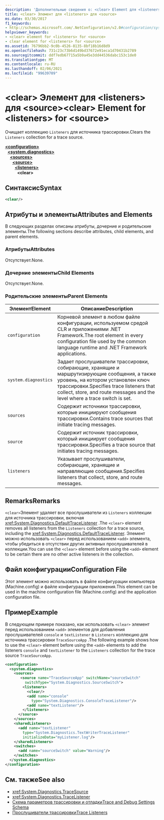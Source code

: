 ```yaml
---
description: 'Дополнительные сведения о: <clear> Element для <listeners> for <source>'
title: <clear> Элемент для <listeners> для <source>
ms.date: 03/30/2017
f1_keywords:
- http://schemas.microsoft.com/.NetConfiguration/v2.0#configuration/system.diagnostics/sources/source/listeners/clear
helpviewer_keywords:
- <clear> element for <listeners> for <source>
- clear element for <listeners> for <source>
ms.assetid: 76796bb2-9c0b-4526-8135-8bf18b16d8d9
ms.openlocfilehash: 731c23c73b6d149bd37672e91eca1d70431b2789
ms.sourcegitcommit: ddf7edb67715a5b9a45e3dd44536dabc153c1de0
ms.translationtype: MT
ms.contentlocale: ru-RU
ms.lasthandoff: 02/06/2021
ms.locfileid: "99639709"
---
```

# <a name="clear-element-for-listeners-for-source"></a><span data-ttu-id="d6fa7-103">\<clear> Элемент для \<listeners> для \<source></span><span class="sxs-lookup"><span data-stu-id="d6fa7-103">\<clear> Element for \<listeners> for \<source></span></span>

<span data-ttu-id="d6fa7-104">Очищает коллекцию `Listeners` для источника трассировки.</span><span class="sxs-lookup"><span data-stu-id="d6fa7-104">Clears the `Listeners` collection for a trace source.</span></span>  

[**\<configuration>**](../configuration-element.md)\
&nbsp;&nbsp;[**\<system.diagnostics>**](system-diagnostics-element.md)\
&nbsp;&nbsp;&nbsp;&nbsp;[**\<sources>**](sources-element.md)\
&nbsp;&nbsp;&nbsp;&nbsp;&nbsp;&nbsp;[**\<source>**](source-element.md)\
&nbsp;&nbsp;&nbsp;&nbsp;&nbsp;&nbsp;&nbsp;&nbsp;[**\<listeners>**](listeners-element-for-source.md)\
&nbsp;&nbsp;&nbsp;&nbsp;&nbsp;&nbsp;&nbsp;&nbsp;&nbsp;&nbsp;**\<clear>**

## <a name="syntax"></a><span data-ttu-id="d6fa7-105">Синтаксис</span><span class="sxs-lookup"><span data-stu-id="d6fa7-105">Syntax</span></span>  
  
```xml  
<clear/>  
```  
  
## <a name="attributes-and-elements"></a><span data-ttu-id="d6fa7-106">Атрибуты и элементы</span><span class="sxs-lookup"><span data-stu-id="d6fa7-106">Attributes and Elements</span></span>  

 <span data-ttu-id="d6fa7-107">В следующих разделах описаны атрибуты, дочерние и родительские элементы.</span><span class="sxs-lookup"><span data-stu-id="d6fa7-107">The following sections describe attributes, child elements, and parent elements.</span></span>  
  
### <a name="attributes"></a><span data-ttu-id="d6fa7-108">Атрибуты</span><span class="sxs-lookup"><span data-stu-id="d6fa7-108">Attributes</span></span>  

 <span data-ttu-id="d6fa7-109">Отсутствует.</span><span class="sxs-lookup"><span data-stu-id="d6fa7-109">None.</span></span>  
  
### <a name="child-elements"></a><span data-ttu-id="d6fa7-110">Дочерние элементы</span><span class="sxs-lookup"><span data-stu-id="d6fa7-110">Child Elements</span></span>  

 <span data-ttu-id="d6fa7-111">Отсутствует.</span><span class="sxs-lookup"><span data-stu-id="d6fa7-111">None.</span></span>  
  
### <a name="parent-elements"></a><span data-ttu-id="d6fa7-112">Родительские элементы</span><span class="sxs-lookup"><span data-stu-id="d6fa7-112">Parent Elements</span></span>  
  
|<span data-ttu-id="d6fa7-113">Элемент</span><span class="sxs-lookup"><span data-stu-id="d6fa7-113">Element</span></span>|<span data-ttu-id="d6fa7-114">Описание</span><span class="sxs-lookup"><span data-stu-id="d6fa7-114">Description</span></span>|  
|-------------|-----------------|  
|`configuration`|<span data-ttu-id="d6fa7-115">Корневой элемент в любом файле конфигурации, используемом средой CLR и приложениями .NET Framework.</span><span class="sxs-lookup"><span data-stu-id="d6fa7-115">The root element in every configuration file used by the common language runtime and .NET Framework applications.</span></span>|  
|`system.diagnostics`|<span data-ttu-id="d6fa7-116">Задает прослушиватели трассировки, собирающие, хранящие и маршрутизирующие сообщения, а также уровень, на котором установлен ключ трассировки.</span><span class="sxs-lookup"><span data-stu-id="d6fa7-116">Specifies trace listeners that collect, store, and route messages and the level where a trace switch is set.</span></span>|  
|`sources`|<span data-ttu-id="d6fa7-117">Содержит источники трассировки, которые инициируют сообщения трассировки.</span><span class="sxs-lookup"><span data-stu-id="d6fa7-117">Contains trace sources that initiate tracing messages.</span></span>|  
|`source`|<span data-ttu-id="d6fa7-118">Содержит источник трассировки, который инициирует сообщения трассировки.</span><span class="sxs-lookup"><span data-stu-id="d6fa7-118">Specifies a trace source that initiates tracing messages.</span></span>|  
|`listeners`|<span data-ttu-id="d6fa7-119">Указывает прослушиватели, собирающие, хранящие и направляющие сообщения.</span><span class="sxs-lookup"><span data-stu-id="d6fa7-119">Specifies listeners that collect, store, and route messages.</span></span>|  
  
## <a name="remarks"></a><span data-ttu-id="d6fa7-120">Remarks</span><span class="sxs-lookup"><span data-stu-id="d6fa7-120">Remarks</span></span>  

 <span data-ttu-id="d6fa7-121">`<clear>`Элемент удаляет все прослушиватели из `Listeners` коллекции для источника трассировки, включая <xref:System.Diagnostics.DefaultTraceListener> .</span><span class="sxs-lookup"><span data-stu-id="d6fa7-121">The `<clear>` element removes all listeners from the `Listeners` collection for a trace source, including the <xref:System.Diagnostics.DefaultTraceListener>.</span></span> <span data-ttu-id="d6fa7-122">Элемент можно использовать `<clear>` перед использованием `<add>` элемента, чтобы убедиться в отсутствии других активных прослушивателей в коллекции.</span><span class="sxs-lookup"><span data-stu-id="d6fa7-122">You can use the `<clear>` element before using the `<add>` element to be certain there are no other active listeners in the collection.</span></span>  
  
## <a name="configuration-file"></a><span data-ttu-id="d6fa7-123">Файл конфигурации</span><span class="sxs-lookup"><span data-stu-id="d6fa7-123">Configuration File</span></span>  

 <span data-ttu-id="d6fa7-124">Этот элемент можно использовать в файле конфигурации компьютера (Machine.config) и файле конфигурации приложения.</span><span class="sxs-lookup"><span data-stu-id="d6fa7-124">This element can be used in the machine configuration file (Machine.config) and the application configuration file.</span></span>  
  
## <a name="example"></a><span data-ttu-id="d6fa7-125">Пример</span><span class="sxs-lookup"><span data-stu-id="d6fa7-125">Example</span></span>  

 <span data-ttu-id="d6fa7-126">В следующем примере показано, как использовать `<clear>` элемент перед использованием `<add>` элементов для добавления прослушивателей `console` и `textListener` в `Listeners` коллекцию для источника трассировки `TraceSourceApp` .</span><span class="sxs-lookup"><span data-stu-id="d6fa7-126">The following example shows how to use the `<clear>` element before using the `<add>` elements to add the listeners `console` and `textListener` to the `Listeners` collection for the trace source `TraceSourceApp`.</span></span>  
  
```xml  
<configuration>  
  <system.diagnostics>  
    <sources>  
       <source name="TraceSourceApp" switchName="sourceSwitch"
         switchType="System.Diagnostics.SourceSwitch">  
        <listeners>  
          <clear/>  
          <add name="console"
            type="System.Diagnostics.ConsoleTraceListener"/>  
          <add name="textListener"/>  
        </listeners>  
      </source>  
    </sources>  
    <sharedListeners>  
      <add name="textListener"
        type="System.Diagnostics.TextWriterTraceListener"
        initializeData="myListener.log"/>  
    </sharedListeners>  
    <switches>  
      <add name="sourceSwitch" value="Warning"/>  
    </switches>  
  </system.diagnostics>  
</configuration>
```  
  
## <a name="see-also"></a><span data-ttu-id="d6fa7-127">См. также</span><span class="sxs-lookup"><span data-stu-id="d6fa7-127">See also</span></span>

- <xref:System.Diagnostics.TraceSource>
- <xref:System.Diagnostics.TraceListener>
- [<span data-ttu-id="d6fa7-128">Схема параметров трассировки и отладки</span><span class="sxs-lookup"><span data-stu-id="d6fa7-128">Trace and Debug Settings Schema</span></span>](index.md)
- [<span data-ttu-id="d6fa7-129">Прослушиватели трассировки</span><span class="sxs-lookup"><span data-stu-id="d6fa7-129">Trace Listeners</span></span>](../../../debug-trace-profile/trace-listeners.md)
